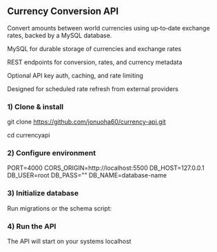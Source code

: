 ## Currency Conversion API
Convert amounts between world currencies using up‑to‑date exchange rates, backed by a MySQL database.


MySQL for durable storage of currencies and exchange rates

REST endpoints for conversion, rates, and currency metadata

Optional API key auth, caching, and rate limiting

Designed for scheduled rate refresh from external providers

### 1) Clone & install

git clone https://github.com/jonuoha60/currency-api.git

cd currencyapi

### 2) Configure environment
PORT=4000
CORS_ORIGIN=http://localhost:5500
DB_HOST=127.0.0.1
DB_USER=root
DB_PASS=""
DB_NAME=database-name

### 3) Initialize database
Run migrations or the schema script:

### 4) Run the API

The API will start on your systems localhost
